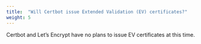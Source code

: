 ```yaml
---
title:  "Will Certbot issue Extended Validation (EV) certificates?"
weight: 5
---
```


Certbot and Let’s Encrypt have no plans to issue EV certificates at this time.
